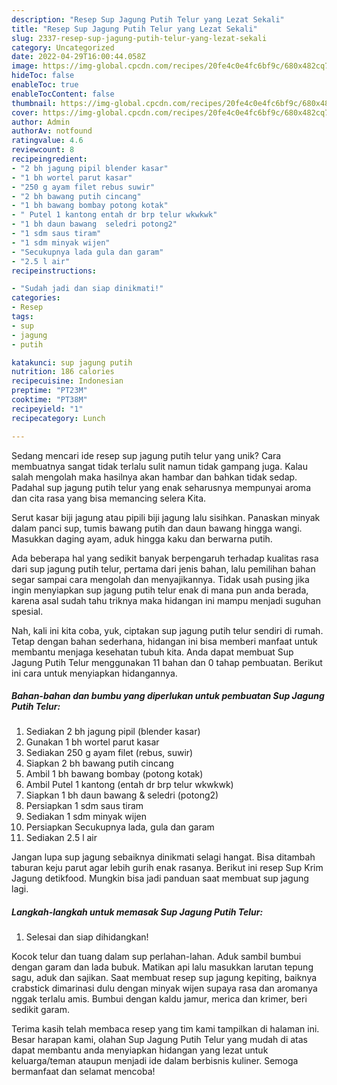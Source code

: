 ```yaml
---
description: "Resep Sup Jagung Putih Telur yang Lezat Sekali"
title: "Resep Sup Jagung Putih Telur yang Lezat Sekali"
slug: 2337-resep-sup-jagung-putih-telur-yang-lezat-sekali
category: Uncategorized
date: 2022-04-29T16:00:44.058Z
image: https://img-global.cpcdn.com/recipes/20fe4c0e4fc6bf9c/680x482cq70/sup-jagung-putih-telur-foto-resep-utama.jpg
hideToc: false
enableToc: true
enableTocContent: false
thumbnail: https://img-global.cpcdn.com/recipes/20fe4c0e4fc6bf9c/680x482cq70/sup-jagung-putih-telur-foto-resep-utama.jpg
cover: https://img-global.cpcdn.com/recipes/20fe4c0e4fc6bf9c/680x482cq70/sup-jagung-putih-telur-foto-resep-utama.jpg
author: Admin
authorAv: notfound
ratingvalue: 4.6
reviewcount: 8
recipeingredient:
- "2 bh jagung pipil blender kasar"
- "1 bh wortel parut kasar"
- "250 g ayam filet rebus suwir"
- "2 bh bawang putih cincang"
- "1 bh bawang bombay potong kotak"
- " Putel 1 kantong entah dr brp telur wkwkwk"
- "1 bh daun bawang  seledri potong2"
- "1 sdm saus tiram"
- "1 sdm minyak wijen"
- "Secukupnya lada gula dan garam"
- "2.5 l air"
recipeinstructions:

- "Sudah jadi dan siap dinikmati!"
categories:
- Resep
tags:
- sup
- jagung
- putih

katakunci: sup jagung putih 
nutrition: 186 calories
recipecuisine: Indonesian
preptime: "PT23M"
cooktime: "PT38M"
recipeyield: "1"
recipecategory: Lunch

---
```





Sedang mencari ide resep sup jagung putih telur yang unik? Cara membuatnya sangat tidak terlalu sulit namun tidak gampang juga. Kalau salah mengolah maka hasilnya akan hambar dan bahkan tidak sedap. Padahal sup jagung putih telur yang enak seharusnya mempunyai aroma dan cita rasa yang bisa memancing selera Kita.





Serut kasar biji jagung atau pipili biji jagung lalu sisihkan. Panaskan minyak dalam panci sup, tumis bawang putih dan daun bawang hingga wangi. Masukkan daging ayam, aduk hingga kaku dan berwarna putih.

Ada beberapa hal yang sedikit banyak berpengaruh terhadap kualitas rasa dari sup jagung putih telur, pertama dari jenis bahan, lalu pemilihan bahan segar sampai cara mengolah dan menyajikannya. Tidak usah pusing jika ingin menyiapkan sup jagung putih telur enak di mana pun anda berada, karena asal sudah tahu triknya maka hidangan ini mampu menjadi suguhan spesial.






Nah, kali ini kita coba, yuk, ciptakan sup jagung putih telur sendiri di rumah. Tetap dengan bahan sederhana, hidangan ini bisa memberi manfaat untuk membantu menjaga kesehatan tubuh kita. Anda dapat membuat Sup Jagung Putih Telur menggunakan 11 bahan dan 0 tahap pembuatan. Berikut ini cara untuk menyiapkan hidangannya.

<!--inarticleads1-->

##### Bahan-bahan dan bumbu yang diperlukan untuk pembuatan Sup Jagung Putih Telur:

1. Sediakan 2 bh jagung pipil (blender kasar)
1. Gunakan 1 bh wortel parut kasar
1. Sediakan 250 g ayam filet (rebus, suwir)
1. Siapkan 2 bh bawang putih cincang
1. Ambil 1 bh bawang bombay (potong kotak)
1. Ambil  Putel 1 kantong (entah dr brp telur wkwkwk)
1. Siapkan 1 bh daun bawang &amp; seledri (potong2)
1. Persiapkan 1 sdm saus tiram
1. Sediakan 1 sdm minyak wijen
1. Persiapkan Secukupnya lada, gula dan garam
1. Sediakan 2.5 l air


Jangan lupa sup jagung sebaiknya dinikmati selagi hangat. Bisa ditambah taburan keju parut agar lebih gurih enak rasanya. Berikut ini resep Sup Krim Jagung detikfood. Mungkin bisa jadi panduan saat membuat sup jagung lagi. 

<!--inarticleads2-->

##### Langkah-langkah untuk memasak Sup Jagung Putih Telur:


1. Selesai dan siap dihidangkan!

Kocok telur dan tuang dalam sup perlahan-lahan. Aduk sambil bumbui dengan garam dan lada bubuk. Matikan api lalu masukkan larutan tepung sagu, aduk dan sajikan. Saat membuat resep sup jagung kepiting, baiknya crabstick dimarinasi dulu dengan minyak wijen supaya rasa dan aromanya nggak terlalu amis. Bumbui dengan kaldu jamur, merica dan krimer, beri sedikit garam. 

Terima kasih telah membaca resep yang tim kami tampilkan di halaman ini. Besar harapan kami, olahan Sup Jagung Putih Telur yang mudah di atas dapat membantu anda menyiapkan hidangan yang lezat untuk keluarga/teman ataupun menjadi ide dalam berbisnis kuliner. Semoga bermanfaat dan selamat mencoba!
